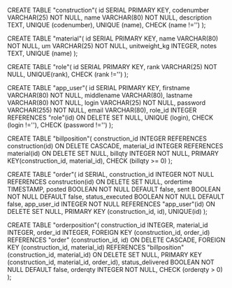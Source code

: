 CREATE TABLE "construction"(
id SERIAL PRIMARY KEY,
codenumber VARCHAR(25) NOT NULL,
name VARCHAR(80) NOT NULL,
description TEXT,
UNIQUE (codenumber),
UNIQUE (name),
CHECK (name !='')
);

CREATE TABLE "material"(
id SERIAL PRIMARY KEY,
name VARCHAR(80) NOT NULL,
um VARCHAR(25) NOT NULL,
unitweight_kg INTEGER,
notes TEXT,
UNIQUE (name)
);

CREATE TABLE "role"(
id SERIAL PRIMARY KEY,
rank VARCHAR(25) NOT NULL,
UNIQUE(rank),
CHECK (rank !='')
);

CREATE TABLE "app_user"(
id SERIAL PRIMARY KEY,
firstname VARCHAR(80) NOT NULL,
middlename VARCHAR(80),
lastname VARCHAR(80) NOT NULL,
login VARCHAR(25) NOT NULL,
password VARCHAR(255) NOT NULL,
email VARCHAR(80),
role_id INTEGER REFERENCES "role"(id) ON DELETE SET NULL,
UNIQUE (login),
CHECK (login !=''),
CHECK (password !='')
);

CREATE TABLE "billposition"(
construction_id INTEGER REFERENCES construction(id) ON DELETE CASCADE,
material_id INTEGER REFERENCES material(id) ON DELETE SET NULL,
billqty INTEGER NOT NULL,
PRIMARY KEY(construction_id, material_id),
CHECK (billqty >= 0)
);

CREATE TABLE "order"(
id SERIAL,
construction_id INTEGER NOT NULL REFERENCES construction(id) ON DELETE SET NULL,
ordertime TIMESTAMP,
posted BOOLEAN NOT NULL DEFAULT false,
sent BOOLEAN NOT NULL DEFAULT false,
status_executed BOOLEAN NOT NULL DEFAULT false,
app_user_id INTEGER NOT NULL REFERENCES "app_user"(id) ON DELETE SET NULL,
PRIMARY KEY (construction_id, id),
UNIQUE(id)
);

CREATE TABLE "orderposition"(
construction_id INTEGER,
material_id INTEGER,
order_id INTEGER,
FOREIGN KEY  (construction_id, order_id) REFERENCES "order" (construction_id, id) ON DELETE CASCADE,
FOREIGN KEY  (construction_id, material_id) REFERENCES "billposition" (construction_id, material_id) ON DELETE SET NULL,
PRIMARY KEY (construction_id, material_id, order_id),
status_delivered BOOLEAN NOT NULL DEFAULT false,
orderqty INTEGER NOT NULL,
CHECK (orderqty > 0)
);